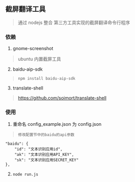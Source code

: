 ## 截屏翻译工具

> 通过 nodejs 整合 第三方工具实现的截屏翻译命令行程序

### 依赖

1. gnome-screenshot

> ubuntu 内置截屏工具

2. baidu-aip-sdk

> `npm install baidu-aip-sdk`

3. translate-shell

> https://github.com/soimort/translate-shell

### 使用

1. 重命名 config_example.json 为 config.json

  > `修改配置节中的baidu的api参数`
  
    "baidu": {
        "id": "文本识别应用id",
        "ak": "文本识别应用API_KEY",
        "sk": "文本识别应用SECRET_KEY"
    },
   
   
2. `node run.js`
